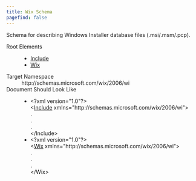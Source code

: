 ```yaml
---
title: Wix Schema
pagefind: false
---
```

<p>             Schema for describing Windows Installer database files (.msi/.msm/.pcp).     </p>
<dl>
  <dt>Root Elements</dt>
  <dd>
    <ul>
      <li>
        <a href="../wix/include/">Include</a>
      </li>
      <li>
        <a href="../wix/wix/">Wix</a>
      </li>
    </ul>
  </dd>
  <dt>Target Namespace</dt>
  <dd>http://schemas.microsoft.com/wix/2006/wi</dd>
  <dt>Document Should Look Like</dt>
  <dd>
    <ul>
      <li>&lt;?xml version="1.0"?&gt;<br />&lt;<a href="../wix/include/">Include</a> xmlns="http://schemas.microsoft.com/wix/2006/wi"&gt;<br />.<br />.<br />.<br />&lt;/Include&gt;</li>
      <li>&lt;?xml version="1.0"?&gt;<br />&lt;<a href="../wix/wix/">Wix</a> xmlns="http://schemas.microsoft.com/wix/2006/wi"&gt;<br />.<br />.<br />.<br />&lt;/Wix&gt;</li>
    </ul>
  </dd>
</dl>
